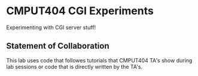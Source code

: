 # CMPUT404 CGI Experiments

Experimenting with CGI server stuff!

## Statement of Collaboration
This lab uses code that followes tutorials that CMPUT404 TA's show during lab sessions or code that is directly written by the TA's. 
